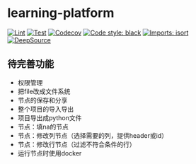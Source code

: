 # learning-platform

[![Lint](https://github.com/taoting1234/learning-platform/workflows/Lint/badge.svg)](https://github.com/taoting1234/learning-platform/actions?query=workflow%3ALint)
[![Test](https://github.com/taoting1234/learning-platform/workflows/Test/badge.svg)](https://github.com/taoting1234/learning-platform/actions?query=workflow%3ATest)
[![Codecov](https://codecov.io/gh/taoting1234/learning-platform/branch/master/graph/badge.svg?token=SpGXe7wkrV)](https://codecov.io/gh/taoting1234/learning-platform)
[![Code style: black](https://img.shields.io/badge/code%20style-black-000000.svg)](https://github.com/psf/black)
[![Imports: isort](https://img.shields.io/badge/%20imports-isort-%231674b1?style=flat&labelColor=ef8336)](https://github.com/PyCQA/isort)
[![DeepSource](https://static.deepsource.io/deepsource-badge-light-mini.svg)](hhttps://deepsource.io/gh/taoting1234/learning-platform/?ref=repository-badge)

## 待完善功能

* 权限管理
* 把file改成文件系统
* 节点的保存和分享
* 整个项目的导入导出
* 项目导出成python文件
* 节点：填na的节点
* 节点：修改列节点（选择需要的列，提供header或id）
* 节点：修改行节点（过滤不符合条件的行）
* 运行节点时使用docker